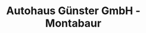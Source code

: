 ---
title: "Autohaus Günster GmbH - Montabaur"
url: /montabaur/autohaus-guenster-gmbh-montabaur/
shop: Autowerkstatt
---
